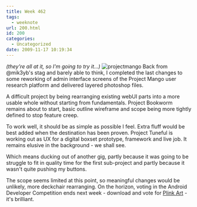 ```yaml
---
title: Week 462
tags:
  - weeknote
url: 200.html
id: 200
categories:
  - Uncategorized
date: 2009-11-17 10:19:34
---
```


_(they're all at it, so I'm going to try it...)_ ![projectmango](/wpimages/uploads/2009/11/projectmango-150x150.jpg "projectmango") Back from @mik3yb's stag and barely able to think, I completed the last changes to some reworking of admin interface screens of the Project Mango user research platform and delivered layered photoshop files. 

A difficult project by being rearranging existing webUI parts into a more usable whole without starting from fundamentals. Project Bookworm remains about to start, basic outline wireframe and scope being more tightly defined to stop feature creep. 

To work well, it should be as simple as possible I feel. Extra fluff would be best added when the destination has been proven. Project Tuneful is working out as UX for a digital boxset prototype, framework and live job. It remains elusive in the background - we shall see. 

Which means ducking out of another gig, partly because it was going to be struggle to fit in quality time for the first sub-project and partly because it wasn't quite pushing my buttons. 

The scope seems limited at this point, so meaningful changes would be unlikely, more deckchair rearranging. On the horizon, voting in the Android Developer Competition ends next week - download and vote for [Plink Art](http://www.plinkart.com/) \- it's brilliant.